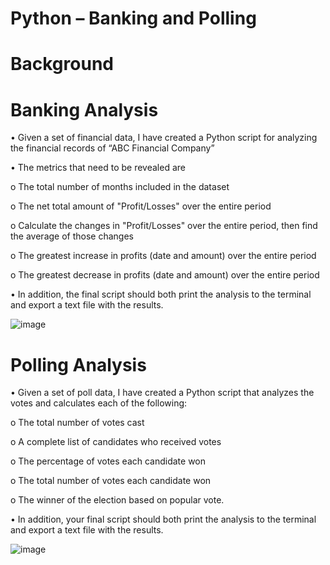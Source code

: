 # Python – Banking and Polling

# Background

# Banking Analysis

•	Given a set of financial data, I have created a Python script for analyzing the financial records of “ABC Financial Company”

•	The metrics that need to be revealed are

o	The total number of months included in the dataset

o	The net total amount of "Profit/Losses" over the entire period

o	Calculate the changes in "Profit/Losses" over the entire period, then find the average of those changes

o	The greatest increase in profits (date and amount) over the entire period

o	The greatest decrease in profits (date and amount) over the entire period

•	In addition, the final script should both print the analysis to the terminal and export a text file with the results.
 
![image](https://user-images.githubusercontent.com/87212158/148700756-17c29058-d6fb-4466-b25a-53d0fab41800.png)

# Polling Analysis

•	Given a set of poll data, I have created a Python script that analyzes the votes and calculates each of the following:

o	The total number of votes cast

o	A complete list of candidates who received votes

o	The percentage of votes each candidate won

o	The total number of votes each candidate won

o	The winner of the election based on popular vote.

•	In addition, your final script should both print the analysis to the terminal and export a text file with the results.

![image](https://user-images.githubusercontent.com/87212158/148700769-23d2bbc7-e602-4681-abda-276b057d16e5.png)


